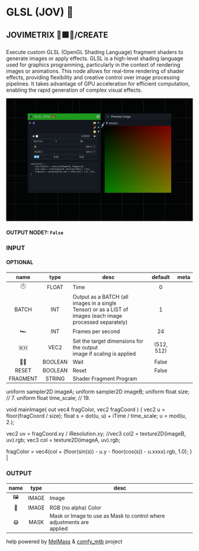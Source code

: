 # GLSL (JOV) 🍩

## JOVIMETRIX 🔺🟩🔵/CREATE

Execute custom GLSL (OpenGL Shading Language) fragment shaders to generate images or apply effects. GLSL is a high-level shading language used for graphics programming, particularly in the context of rendering images or animations. This node allows for real-time rendering of shader effects, providing flexibility and creative control over image processing pipelines. It takes advantage of GPU acceleration for efficient computation, enabling the rapid generation of complex visual effects.

![GLSL](https://raw.githubusercontent.com/Amorano/Jovimetrix-examples/master/node/GLSL/GLSL.png)

#### OUTPUT NODE?: `False`

### INPUT

#### OPTIONAL

name | type | desc | default | meta
:---:|:---:|---|:---:|---
🕛  |  FLOAT  | Time | 0 | 
BATCH  |  INT  | Output as a BATCH (all images in a single<br>Tensor) or as a LIST of images (each image<br>processed separately) | 1 | 
🏎️  |  INT  | Frames per second | 24 | 
🇼🇭  |  VEC2  | Set the target dimensions for the output<br>image if scaling is applied | (512, 512) | 
✋🏽  |  BOOLEAN  | Wait | False | 
RESET  |  BOOLEAN  | Reset | False | 
FRAGMENT  |  STRING  | Shader Fragment Program | 
uniform sampler2D imageA;
uniform sampler2D imageB;
uniform float size; // 7.
uniform float time_scale; // 19.

void mainImage( out vec4 fragColor, vec2 fragCoord ) {
  vec2 u = floor(fragCoord / size);
  float s = dot(u, u) + iTime / time_scale;
  u = mod(u, 2.);

  vec2 uv = fragCoord.xy / iResolution.xy;
  //vec3 col2 = texture2D(imageB, uv).rgb;
  vec3 col = texture2D(imageA, uv).rgb;


  fragColor = vec4(col + (floor(sin(s)) - u.y - floor(cos(s)) - u.xxxx).rgb, 1.0);
}
 | 

### OUTPUT

name | type | desc
:---:|:---:|---
🖼️  |  IMAGE  | Image 
🌈  |  IMAGE  | RGB (no alpha) Color 
😷  |  MASK  | Mask or Image to use as Mask to control where adjustments are<br>applied 

help powered by [MelMass](https://github.com/melMass) & [comfy_mtb](https://github.com/melMass/comfy_mtb) project